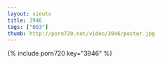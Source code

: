 ```yaml
--- 
layout: sieutv
title: 3946
tags: ["003"]
thumb: http://porn720.net/video/3946/poster.jpg
---
```

{% include porn720 key="3946" %} 
